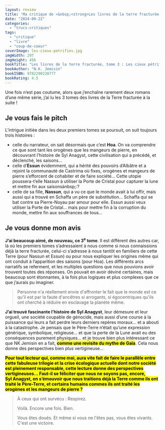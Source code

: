 ```yaml
---
layout: review
title: 'Ma critique de «&nbsp;<strong>Les livres de la terre fracturée, tome 3&nbsp;: Les cieux pétrifiés</strong>&nbsp;» de <em>N.K. Jemisin</em>'
date: "2024-09-22"
categories: 
  - "trucs-critiques"
tags: 
  - "critique"
  - "livre"
  - "coup-de-coeur"
coverImage: les-cieux-petrifies.jpg
imgWidth: 297
imgHeight: 456
bookTitle: "Les livres de la terre fracturée, tome 3 : Les cieux pétrifiés"
bookAuthor: "N.K. Jemisin"
bookISBN: 9782290228777  
bookRating: 4.5
---
```


Une fois n’est pas coutume, alors que j’enchaîne rarement deux romans d’une même série, j’ai lu les 3 tomes des livres de la Terre fracturée à la suite !

<h2>Je vous fais le pitch</h2>

L’intrigue initiée dans les deux premiers tomes se poursuit, on suit toujours trois histoires&nbsp;:
<ul>
<li>celle du narrateur, on sait désormais que c’est <strong>Hoa</strong>. On va comprendre ce que sont tant les orogènes que les mangeurs de pierre, en découvrant l’histoire de Syl&nbsp;Anagyst, cette civilisation qui a précédé, et déclenché, les saisons…</li>
<li>celle d’<strong>Essun</strong> évidemment, qui a hérité des pouvoirs d’Albâtre et a rejoint la communauté de Castrima où fixes, orogènes et mangeurs de pierre s’efforcent de cohabiter et de faire société… Cette utopie poussera-t’elle Nassun à utiliser la Porte de Cristal pour capturer la lune et mettre fin aux saisonsànbsp;:?</li>
<li>celle de sa fille, <strong>Nassun</strong>, qui a vu ce que le monde avait à lui offir, mais aussi qui a trouvé en Schaffa un père de substitution… Schaffa qui se bat contre sa Pierre-Noyau par amour pour elle. Essun aussi veux utiliser la Porte de Cristal… mais pour mettre fin à la corruption du monde, mettre fin aux souffrances de tous…</li>
</ul>

<h2>Je vous donne mon avis</h2>

<strong>J’ai beaucoup aimé, de nouveau, ce 3<sup>e</sup> tome</strong>. Il est différent des autres car, là où les premiers tomes s’adressaient à nous comme si nous connaissions déjà la terre fracturée, celui-ci s’adresse à nous tantôt en familiers de cette Terre (pour Nassun et Essun) ou pour nous expliquer les origines même qui ont conduit à l’apparition des saisons (pour Hoa). Les différents arcs narratifs se referment, et les multiples questions que nous pouvions avoir trouvent toutes des réponses. On pouvait en avoir déviné certaines, mais beaucoup sont étonnantes, à la fois plus logiques et plus complexes que ce que j’aurais pu imaginer.

<blockquote class="citation">
  <p>Personne n'a réellement envie d'affronter le fait que le monde est ce qu'il est par la faute d'ancêtres si arrogants, si égocentriques qu'ils ont cherché à réduire en esclavage la planète même.</p>
</blockquote>

<strong>J’ai trouvé fascinante l’histoire de Syl&nbsp;Anagyst</strong>, leur démesure et leur orgueil, une société coupable de génocide, mais aussi d’une course à la puissance qui leurs a fait perdre leurs derniers repères moraux… et a abouti à la catastrophe. Je pensais que le Père-Terre n’était qu’une expression générique, symbolique, religieuse… et que la perte de la Lune avait eu des conséquences purement physiques… et je trouve bien plus intéressant ce que NK Jemisin en a fait, <strong><mark>comme une revisite du mythe de Gaïa</mark></strong>. Cela nous donne des perspectives bien plus vertigineuse…

<strong><mark>Pour tout lecteur qui, comme moi, aura vite fait de faire le parallêle entre cette fabuleuse trilogie et la crise écologique actuelle dont notre société est pleinement responsable, cette lecture donne des perspectives vertigineuses… Faut-il se féliciter que nous ne soyons pas, encore, Syl&nbsp;Anagyst, en s’émouvoir que nous traitions déjà la Terre comme ils ont traité le Père-Terre, et certains humains commes ils ont traité les orogènes et les mangeurs de pierre&nbsp;?</mark></strong>

<blockquote class="citation"><div>
  <p>À ceux qui ont survécu&nbsp;: Respirez.</p>
  <p>Voilà. Encore une fois. Bien.</p>
  <p>Vous êtes doués. Et même si vous ne l'êtes pas, vous êtes vivants. C'est une victoire.</p>
</div></blockquote>
